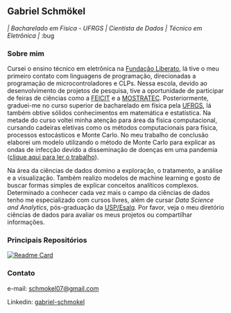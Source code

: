 ## Gabriel Schmökel

*| Bacharelado em Física - UFRGS | Cientista de Dados | Técnico em Eletrônica |* :bug


### Sobre mim 

Cursei o ensino técnico em eletrônica na [Fundação Liberato](https://www.liberato.com.br/), lá tive o meu primeiro contato com linguagens de programação, direcionadas a programação de microcontroladores e CLPs. Nessa escola, devido ao desenvolvimento de projetos de pesquisa, tive a oportunidade de participar de feiras de ciências como a [FEICIT](https://www.liberato.com.br/feicit/) e a [MOSTRATEC](https://www.liberato.com.br/feicit/). Posteriormente, graduei-me no curso superior de bacharelado em física pela [UFRGS](http://www.ufrgs.br/ufrgs/inicial), lá também obtive sólidos conhecimentos em matemática e estatística. Na metade do curso voltei minha atenção para área da física computacional, cursando cadeiras eletivas como os métodos computacionais para física, processos estocásticos e Monte Carlo. No meu trabalho de conclusão elaborei um modelo utilizando o método de Monte Carlo para explicar as ondas de infecção devido a disseminação de doenças em uma pandemia ([clique aqui para ler o trabalho](https://lume.ufrgs.br/handle/10183/240364)). 

Na área da ciências de dados domino a exploração, o tratamento, a análise e a visualização. Também realizo modelos de machine learning e gosto de buscar formas simples de explicar conceitos analíticos complexos. Determinado a conhecer cada vez mais o campo da ciências de dados tenho me especializado com cursos livres, além de cursar *Data Science and Analytics*, pós-graduação da [USP/Esalq](https://mbauspesalq.com/cursos/mba-em-data-science-e-analytics). Por favor, veja o meu diretório ciências de dados para avaliar os meus projetos ou compartilhar informações.     

### Principais Repositórios

[![Readme Card](https://github-readme-stats.vercel.app/api/pin/?username=gabriel-schmokel&repo=data_science&theme=dark)](https://github.com/gabriel-schmokel/data_science)

### Contato

e-mail: schmokel07@gmail.com

Linkedin: [gabriel-schmokel](https://www.linkedin.com/in/gabriel-schm%C3%B6kel-82699323b/)
